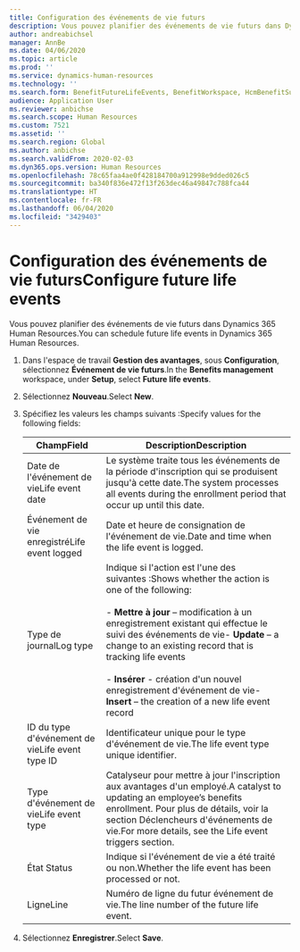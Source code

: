 ```yaml
---
title: Configuration des événements de vie futurs
description: Vous pouvez planifier des événements de vie futurs dans Dynamics 365 Human Resources.
author: andreabichsel
manager: AnnBe
ms.date: 04/06/2020
ms.topic: article
ms.prod: ''
ms.service: dynamics-human-resources
ms.technology: ''
ms.search.form: BenefitFutureLifeEvents, BenefitWorkspace, HcmBenefitSummaryPart
audience: Application User
ms.reviewer: anbichse
ms.search.scope: Human Resources
ms.custom: 7521
ms.assetid: ''
ms.search.region: Global
ms.author: anbichse
ms.search.validFrom: 2020-02-03
ms.dyn365.ops.version: Human Resources
ms.openlocfilehash: 78c65faa4ae0f428184700a912998e9dded026c5
ms.sourcegitcommit: ba340f836e472f13f263dec46a49847c788fca44
ms.translationtype: HT
ms.contentlocale: fr-FR
ms.lasthandoff: 06/04/2020
ms.locfileid: "3429403"
---
```

# <a name="configure-future-life-events"></a><span data-ttu-id="ca87c-103">Configuration des événements de vie futurs</span><span class="sxs-lookup"><span data-stu-id="ca87c-103">Configure future life events</span></span>

<span data-ttu-id="ca87c-104">Vous pouvez planifier des événements de vie futurs dans Dynamics 365 Human Resources.</span><span class="sxs-lookup"><span data-stu-id="ca87c-104">You can schedule future life events in Dynamics 365 Human Resources.</span></span>

1. <span data-ttu-id="ca87c-105">Dans l'espace de travail **Gestion des avantages**, sous **Configuration**, sélectionnez **Événement de vie futurs**.</span><span class="sxs-lookup"><span data-stu-id="ca87c-105">In the **Benefits management** workspace, under **Setup**, select **Future life events**.</span></span>

2. <span data-ttu-id="ca87c-106">Sélectionnez **Nouveau**.</span><span class="sxs-lookup"><span data-stu-id="ca87c-106">Select **New**.</span></span>

3. <span data-ttu-id="ca87c-107">Spécifiez les valeurs les champs suivants :</span><span class="sxs-lookup"><span data-stu-id="ca87c-107">Specify values for the following fields:</span></span>

   | <span data-ttu-id="ca87c-108">Champ</span><span class="sxs-lookup"><span data-stu-id="ca87c-108">Field</span></span> | <span data-ttu-id="ca87c-109">Description</span><span class="sxs-lookup"><span data-stu-id="ca87c-109">Description</span></span> |
   | --- | --- |
   | <span data-ttu-id="ca87c-110">Date de l'événement de vie</span><span class="sxs-lookup"><span data-stu-id="ca87c-110">Life event date</span></span> | <span data-ttu-id="ca87c-111">Le système traite tous les événements de la période d'inscription qui se produisent jusqu'à cette date.</span><span class="sxs-lookup"><span data-stu-id="ca87c-111">The system processes all events during the enrollment period that occur up until this date.</span></span> |
   | <span data-ttu-id="ca87c-112">Événement de vie enregistré</span><span class="sxs-lookup"><span data-stu-id="ca87c-112">Life event logged</span></span> | <span data-ttu-id="ca87c-113">Date et heure de consignation de l'événement de vie.</span><span class="sxs-lookup"><span data-stu-id="ca87c-113">Date and time when the life event is logged.</span></span> |
   | <span data-ttu-id="ca87c-114">Type de journal</span><span class="sxs-lookup"><span data-stu-id="ca87c-114">Log type</span></span> | <span data-ttu-id="ca87c-115">Indique si l'action est l'une des suivantes :</span><span class="sxs-lookup"><span data-stu-id="ca87c-115">Shows whether the action is one of the following:</span></span></br></br><span data-ttu-id="ca87c-116">- **Mettre à jour** – modification à un enregistrement existant qui effectue le suivi des événements de vie</span><span class="sxs-lookup"><span data-stu-id="ca87c-116">- **Update** – a change to an existing record that is tracking life events</span></span></br></br><span data-ttu-id="ca87c-117">- **Insérer** - création d'un nouvel enregistrement d'événement de vie</span><span class="sxs-lookup"><span data-stu-id="ca87c-117">- **Insert** – the creation of a new life event record</span></span> |
   | <span data-ttu-id="ca87c-118">ID du type d'événement de vie</span><span class="sxs-lookup"><span data-stu-id="ca87c-118">Life event type ID</span></span> | <span data-ttu-id="ca87c-119">Identificateur unique pour le type d'événement de vie.</span><span class="sxs-lookup"><span data-stu-id="ca87c-119">The life event type unique identifier.</span></span> |
   | <span data-ttu-id="ca87c-120">Type d'événement de vie</span><span class="sxs-lookup"><span data-stu-id="ca87c-120">Life event type</span></span> | <span data-ttu-id="ca87c-121">Catalyseur pour mettre à jour l'inscription aux avantages d'un employé.</span><span class="sxs-lookup"><span data-stu-id="ca87c-121">A catalyst to updating an employee’s benefits enrollment.</span></span> <span data-ttu-id="ca87c-122">Pour plus de détails, voir la section Déclencheurs d'événements de vie.</span><span class="sxs-lookup"><span data-stu-id="ca87c-122">For more details, see the Life event triggers section.</span></span> |
   | <span data-ttu-id="ca87c-123">État </span><span class="sxs-lookup"><span data-stu-id="ca87c-123">Status</span></span> | <span data-ttu-id="ca87c-124">Indique si l'événement de vie a été traité ou non.</span><span class="sxs-lookup"><span data-stu-id="ca87c-124">Whether the life event has been processed or not.</span></span> |
   | <span data-ttu-id="ca87c-125">Ligne</span><span class="sxs-lookup"><span data-stu-id="ca87c-125">Line</span></span> | <span data-ttu-id="ca87c-126">Numéro de ligne du futur événement de vie.</span><span class="sxs-lookup"><span data-stu-id="ca87c-126">The line number of the future life event.</span></span> |

4. <span data-ttu-id="ca87c-127">Sélectionnez **Enregistrer**.</span><span class="sxs-lookup"><span data-stu-id="ca87c-127">Select **Save**.</span></span> 

